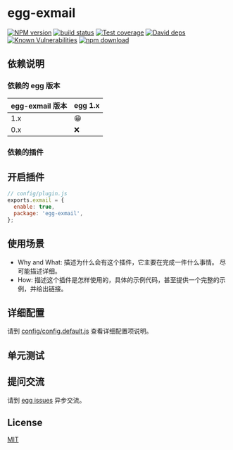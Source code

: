 # egg-exmail

[![NPM version][npm-image]][npm-url]
[![build status][travis-image]][travis-url]
[![Test coverage][codecov-image]][codecov-url]
[![David deps][david-image]][david-url]
[![Known Vulnerabilities][snyk-image]][snyk-url]
[![npm download][download-image]][download-url]

[npm-image]: https://img.shields.io/npm/v/egg-exmail.svg?style=flat-square
[npm-url]: https://npmjs.org/package/egg-exmail
[travis-image]: https://img.shields.io/travis/eggjs/egg-exmail.svg?style=flat-square
[travis-url]: https://travis-ci.org/eggjs/egg-exmail
[codecov-image]: https://img.shields.io/codecov/c/github/eggjs/egg-exmail.svg?style=flat-square
[codecov-url]: https://codecov.io/github/eggjs/egg-exmail?branch=master
[david-image]: https://img.shields.io/david/eggjs/egg-exmail.svg?style=flat-square
[david-url]: https://david-dm.org/eggjs/egg-exmail
[snyk-image]: https://snyk.io/test/npm/egg-exmail/badge.svg?style=flat-square
[snyk-url]: https://snyk.io/test/npm/egg-exmail
[download-image]: https://img.shields.io/npm/dm/egg-exmail.svg?style=flat-square
[download-url]: https://npmjs.org/package/egg-exmail

<!--
Description here.
-->

## 依赖说明

### 依赖的 egg 版本

egg-exmail 版本 | egg 1.x
--- | ---
1.x | 😁
0.x | ❌

### 依赖的插件
<!--

如果有依赖其它插件，请在这里特别说明。如

- security
- multipart

-->

## 开启插件

```js
// config/plugin.js
exports.exmail = {
  enable: true,
  package: 'egg-exmail',
};
```

## 使用场景

- Why and What: 描述为什么会有这个插件，它主要在完成一件什么事情。
尽可能描述详细。
- How: 描述这个插件是怎样使用的，具体的示例代码，甚至提供一个完整的示例，并给出链接。

## 详细配置

请到 [config/config.default.js](config/config.default.js) 查看详细配置项说明。

## 单元测试

<!-- 描述如何在单元测试中使用此插件，例如 schedule 如何触发。无则省略。-->

## 提问交流

请到 [egg issues](https://github.com/eggjs/egg/issues) 异步交流。

## License

[MIT](LICENSE)
